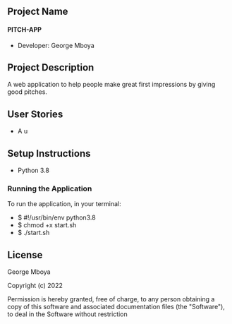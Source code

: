 ## Project Name

#### PITCH-APP

- Developer: George Mboya

## Project Description

A web application to help people make great first impressions by giving good pitches.

## User Stories
- A u

## Setup Instructions

- Python 3.8

### Running the Application

To run the application, in your terminal:

- $ #!/usr/bin/env python3.8
- $ chmod +x start.sh
- $ ./start.sh

## License

George Mboya

​Copyright (c) 2022

​Permission is hereby granted, free of charge, to any person obtaining a copy of this software and associated documentation files (the "Software"), to deal in the Software without restriction